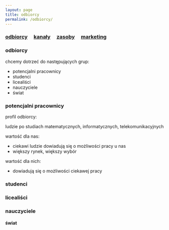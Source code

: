 ```yaml
---
layout: page
title: odbiorcy
permalink: /odbiorcy/
---
```


<h3>
    <a href="{{ site.baseurl }}/odbiorcy">odbiorcy</a> &nbsp; &nbsp;
    <a href="{{ site.baseurl }}/kanaly">kanały</a> &nbsp; &nbsp;
    <a href="{{ site.baseurl }}/zasoby">zasoby</a> &nbsp; &nbsp;
    <a href="{{ site.baseurl }}/pop">marketing</a> &nbsp; &nbsp;
</h3>

### odbiorcy

chcemy dotrzeć do następujących grup:

<ul>
    <li> potencjalni pracownicy </li>
    <li> studenci </li>
    <li> licealiści </li>
    <li> nauczyciele </li>
    <li> świat </li>
</ul>


### potencjalni pracownicy

profil odbiorcy:

ludzie po studiach matematycznych, informatycznych, telekomunikacyjnych

wartość dla nas:
<ul>
    <li> ciekawi ludzie dowiadują się o możliwości pracy u nas </li>
    <li> większy rynek, większy wybór </li>
</ul>

wartość dla nich:
<ul>
    <li> dowiadują się o możliwości ciekawej pracy </li>
</ul>

### studenci

### licealiści

### nauczyciele

#### świat
